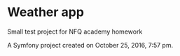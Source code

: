 Weather app
=======
Small test project for NFQ academy homework

A Symfony project created on October 25, 2016, 7:57 pm.
